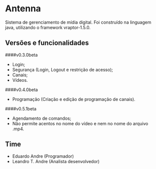 Antenna
=======

Sistema de gerenciamento de mídia digital. Foi construído na linguagem java, utilizando o framework vraptor-1.5.0.

Versões e funcionalidades
-------------------------

####v0.3.0beta
- Login;
- Segurança (Login, Logout e restrição de acesso);
- Canais;
- Vídeos.

####v0.4.0beta
- Programação (Criação e edição de programação de canais).

####v0.5.1beta
- Agendamento de comandos;
- Não permite acentos no nome do vídeo e nem no nome do arquivo .mp4.


Time
----

- Eduardo Andre (Programador)
- Leandro T. Andre (Analista desenvolvedor)
